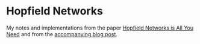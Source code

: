 # Hopfield Networks

My notes and implementations from the paper [Hopfield Networks is All You Need](https://arxiv.org/abs/2008.02217) and from the [accompanying blog post](https://ml-jku.github.io/hopfield-layers/#mjx-eqn-eqenergy_hopfield).
